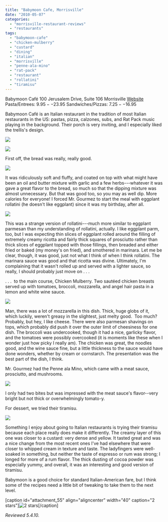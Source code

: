 ```yaml
---
title: "Babymoon Cafe, Morrisville"
date: "2010-05-07"
categories: 
  - "morrisville-restaurant-reviews"
  - "restaurants"
tags: 
  - "babymoon-cafe"
  - "chicken-mulberry"
  - "custard"
  - "dining"
  - "italian"
  - "morrisville"
  - "penne-ala-mino"
  - "rat-pack"
  - "restaurant"
  - "rollatini"
  - "tiramisu"
---
```


Babymoon Café 100 Jerusalem Drive, Suite 106 Morrisville [Website](http://www.babymooncafe.com/) Pasta/Entrees: $9.95--$23.95 Sandwiches/Pizzas: $7.25--$16.95

Babymoon Café is an Italian restaurant in the tradition of most Italian restaurants in the US: pastas, pizza, calzones, subs, and Rat Pack music playing in the background. Their porch is very inviting, and I especially liked the trellis's design.

![](http://www.thegourmez.com/gourmez/photos/babymooncafe1.JPG)

![](http://www.thegourmez.com/gourmez/photos/babymooncafe2.JPG)

First off, the bread was really, really good.

![](http://www.thegourmez.com/gourmez/photos/babymooncafe3.JPG)

It was ridiculously soft and fluffy, and coated on top with what might have been an oil and butter mixture with garlic and a few herbs---whatever it was gave a great flavor to the bread, so much so that the dipping mixture was almost unnecessary. But that was good too, so you may as well dip. More calories for everyone! I forced Mr. Gourmez to start the meal with eggplant rollatini (he doesn't like eggplant) since it was my birthday, after all.

![](http://www.thegourmez.com/gourmez/photos/babymooncafe4.JPG)

This was a strange version of rollatini---much more similar to eggplant parmesan than my understanding of rollatini, actually. I like eggplant parm, too, but I was expecting thin slices of eggplant rolled around the filling of extremely creamy ricotta and fairly thick squares of prosciutto rather than thick slices of eggplant topped with those fillings, then breaded and either fried or baked (my money's on fried), and smothered in marinara. Let me be clear, though, it was good, just not what I think of when I think rollatini. The marinara sauce was good and that ricotta was divine. Ultimately, I'm complaining that it wasn't rolled up and served with a lighter sauce, so really, I should probably just move on . . .

. . .  to the main course, Chicken Mulberry. Two sautéed chicken breasts served up with tomatoes, broccoli, mozzarella, and angel hair pasta in a lemon and white wine sauce.

![](http://www.thegourmez.com/gourmez/photos/babymooncafe6.JPG)

Man, there was a lot of mozzarella in this dish. Thick, huge globs of it, which luckily, weren't greasy in the slightest, just melty good.  Too much? Probably, but hey, I like cheese. There were also parmesan shavings on tops, which probably did push it over the outer limit of cheesiness for one dish. The broccoli was undercooked, though it had a nice, garlicky flavor, and the tomatoes were possibly overcooked (it is moments like these when I wonder just how picky I really am). The chicken was great, the noodles good, and the wine sauce fine, but a little thickness to the sauce would have done wonders, whether by cream or cornstarch. The presentation was the best part of the dish, I think.

Mr. Gourmez had the Penne ala Mino, which came with a meat sauce, prosciutto, and mushrooms.

![](http://www.thegourmez.com/gourmez/photos/babymooncafe5.JPG)

I only had two bites but was impressed with the meat sauce's flavor--very bright but not thick or overwhelmingly tomato-y.

For dessert, we tried their tiramisu.

![](http://www.thegourmez.com/gourmez/photos/babymooncafe7.JPG)

Something I enjoy about going to Italian restaurants is trying their tiramisu because each place really does make it differently. The creamy layer of this one was closer to a custard: very dense and yellow. It tasted great and was a nice change from the most recent ones I've had elsewhere that were closer to whipped cream in texture and taste. The ladyfingers were well-soaked in something, but neither the taste of espresso or rum was strong; I longed for more of a rum flavor. The thick dusting of cocoa powder was especially yummy, and overall, it was an interesting and good version of tiramisu.

Babymoon is a good choice for standard Italian-American fare, but I think some of the recipes need a little bit of tweaking to take them to the next level.

\[caption id="attachment\_55" align="aligncenter" width="40" caption="2 stars"\]![2 stars](http://s3.amazonaws.com/thegourmez-wpmedia/2009/02/rating_chicken11.gif "rating_chicken11")\[/caption\]

_Reviewed 5.4.10._
